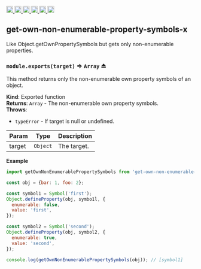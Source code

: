 <a
  href="https://travis-ci.org/Xotic750/get-own-non-enumerable-property-symbols-x"
  title="Travis status">
<img
  src="https://travis-ci.org/Xotic750/get-own-non-enumerable-property-symbols-x.svg?branch=master"
  alt="Travis status" height="18">
</a>
<a
  href="https://david-dm.org/Xotic750/get-own-non-enumerable-property-symbols-x"
  title="Dependency status">
<img src="https://david-dm.org/Xotic750/get-own-non-enumerable-property-symbols-x/status.svg"
  alt="Dependency status" height="18"/>
</a>
<a
  href="https://david-dm.org/Xotic750/get-own-non-enumerable-property-symbols-x?type=dev"
  title="devDependency status">
<img src="https://david-dm.org/Xotic750/get-own-non-enumerable-property-symbols-x/dev-status.svg"
  alt="devDependency status" height="18"/>
</a>
<a
  href="https://badge.fury.io/js/get-own-non-enumerable-property-symbols-x"
  title="npm version">
<img src="https://badge.fury.io/js/get-own-non-enumerable-property-symbols-x.svg"
  alt="npm version" height="18">
</a>
<a
  href="https://www.jsdelivr.com/package/npm/get-own-non-enumerable-property-symbols-x"
  title="jsDelivr hits">
<img src="https://data.jsdelivr.com/v1/package/npm/get-own-non-enumerable-property-symbols-x/badge?style=rounded"
  alt="jsDelivr hits" height="18">
</a>
<a
  href="https://bettercodehub.com/results/Xotic750/get-own-non-enumerable-property-symbols-x"
  title="bettercodehub score">
<img src="https://bettercodehub.com/edge/badge/Xotic750/get-own-non-enumerable-property-symbols-x?branch=master"
  alt="bettercodehub score" height="18">
</a>

<a name="module_get-own-non-enumerable-property-symbols-x"></a>

## get-own-non-enumerable-property-symbols-x

Like Object.getOwnPropertySymbols but gets only non-enumerable properties.

<a name="exp_module_get-own-non-enumerable-property-symbols-x--module.exports"></a>

### `module.exports(target)` ⇒ <code>Array</code> ⏏

This method returns only the non-enumerable own property symbols of an object.

**Kind**: Exported function  
**Returns**: <code>Array</code> - The non-enumerable own property symbols.  
**Throws**:

- <code>typeError</code> - If target is null or undefined.

| Param  | Type                | Description |
| ------ | ------------------- | ----------- |
| target | <code>Object</code> | The target. |

**Example**

```js
import getOwnNonEnumerablePropertySymbols from 'get-own-non-enumerable-property-symbols-x';

const obj = {bar: 1, foo: 2};

const symbol1 = Symbol('first');
Object.defineProperty(obj, symbo1l, {
  enumerable: false,
  value: 'first',
});

const symbol2 = Symbol('second');
Object.defineProperty(obj, symbol2, {
  enumerable: true,
  value: 'second',
});

console.log(getOwnNonEnumerablePropertySymbols(obj)); // [symbol1]
```
